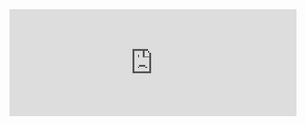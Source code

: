 <div style="position:relative;height:0;padding-bottom:37.09%"><iframe src="https://www.youtube.com/embed/t99ULJjCsaM?ecver=2" style="position:absolute;width:100%;height:100%;left:0" width="971" height="360" frameborder="0" allow="autoplay; encrypted-media" allowfullscreen></iframe></div>
